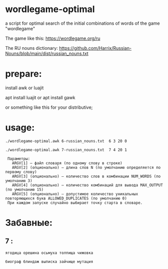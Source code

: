 # wordlegame-optimal
a script for optimal search of the initial combinations of words of the game "wordlegame"

The game like this:
https://wordlegame.org/ru

The RU nouns dictionary: https://github.com/Harrix/Russian-Nouns/blob/main/dist/russian_nouns.txt


# prepare:
install awk or luajit

apt install luajit
or
apt install gawk

or something like this for your distributive;

# usage:
```
./wordlegame-optimal.awk 6-russian_nouns.txt  6 3 20 0

./wordlegame-optimal.awk 7-russian_nouns.txt  7 4 20 1
```

```
 Параметры:
   ARGV[1] — файл словаря (по одному слову в строке)
   ARGV[2] (опционально) — длина слов N (по умолчанию определяется по первому слову)
   ARGV[3] (опционально) — количество слов в комбинации NUM_WORDS (по умолчанию 3)
   ARGV[4] (опционально) — количество комбинаций для вывода MAX_OUTPUT (по умолчанию 15)
   ARGV[5] (опционально) — допустимое количество уникальных повторяющихся букв ALLOWED_DUPLICATES (по умолчанию 0)
 При каждом запуске случайно выбирает точку старта в словаре.
```
# Забавные:
## 7 :
```
ягодица орешина осьмуха толпища чижовка

биограф блиндаж выписка зайчище мутация
```